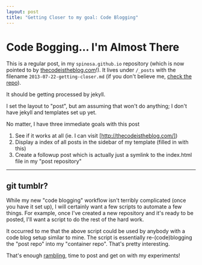 ```yaml
---
layout: post
title: "Getting Closer to my goal: Code Blogging"
---
```


# Code Bogging... I'm Almost There


This is a regular post, in my `spinosa.github.io` repository (which is now pointed to by [thecodeistheblog.com](http://thecodeistheblog.com)!).  It lives under `/_posts` with the filename `2013-07-22-getting-closer.md` (if you don't believe me, [check the repo](https://github.com/spinosa/spinosa.github.io)).

It should be getting processed by jekyll.

I set the layout to "post", but am assuming that won't do anything; I don't have jekyll and templates set up yet.


No matter, I have three immediate goals with this post

1.  See if it works at all (ie. I can visit [http://thecodeistheblog.com/])
2.  Display a index of all posts in the sidebar of my template (filled in with this)
3.  Create a followup post which is actually just a symlink to the index.html file in my "post repository"

---

## git tumblr?

While my new "code blogging" workflow isn't terribly complicated (once you have it set up), I will certainly want a few scripts to automate a few things.  For example, once I've created a new repository and it's ready to be posted, I'll want a script to do the rest of the hard work.  


It occurred to me that the above script could be used by anybody with a code blog setup similar to mine.  The script is essentially re-(code)blogging the "post repo" into my "container repo".  That's pretty interesting.


That's enough [rambling](http://www.youtube.com/watch?v=uKVp-atyiVA), time to post and get on with my experiments!